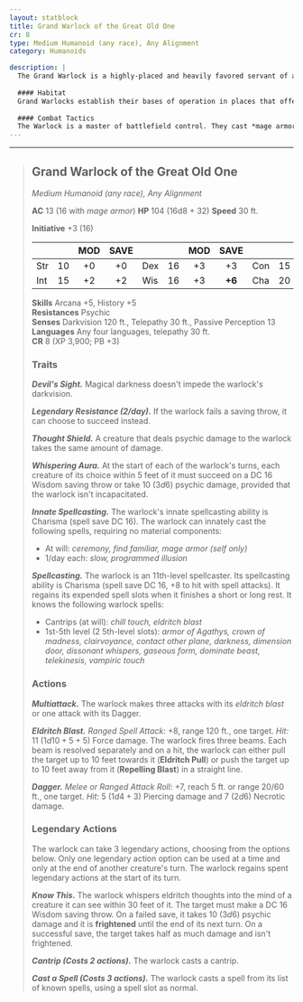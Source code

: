 ```yaml
---
layout: statblock
title: Grand Warlock of the Great Old One
cr: 8
type: Medium Humanoid (any race), Any Alignment
category: Humanoids

description: |
  The Grand Warlock is a highly-placed and heavily favored servant of a powerful entity from the Far Realm, dedicating their life to the pursuit of forbidden knowledge and cosmic power. They often appear calm and charismatic, but their eyes hold the terrifying knowledge of the void, and their mind is a shield against all psychic intrusion.
  
  #### Habitat
  Grand Warlocks establish their bases of operation in places that offer secrecy and power, such as hidden temples beneath bustling cities, ancient libraries dedicated to forgotten deities, or isolated fortresses where they can conduct their terrifying rituals far from prying eyes.
  
  #### Combat Tactics
  The Warlock is a master of battlefield control. They cast *mage armor* before combat, bringing their AC to 16. Their primary attack is a devastating, multi-beam **Eldritch Blast**, which they use with **Eldritch Pull** and **Repelling Blast** to constantly reposition their enemies. They use **Whispering Aura** to punish creatures that come too close, and their spells (*darkness*, *dimension door*) allow for tactical retreats and defensive maneuvers. They use **Legendary Resistance** to ensure their most potent spells succeed and to avoid debilitating effects.
---
```


___
> ## Grand Warlock of the Great Old One
> *Medium Humanoid (any race), Any Alignment*
> 
> **AC** 13 (16 with *mage armor*) **HP** 104 (16d8 + 32) **Speed** 30 ft.
> 
> **Initiative** +3 (16)
>
> | | | MOD | SAVE | | | MOD | SAVE | | | MOD | SAVE |
> |:--|:-:|:----:|:----:|:--|:-:|:----:|:----:|:--|:-:|:----:|:----:|
> |Str| 10| +0 | +0 |Dex| 16| +3 | +3 |Con| 15| +2 | +2 |
> |Int| 15| +2 | +2 |Wis| 16| +3 | **+6** |Cha| 20| +5 | **+8** |
>
> **Skills** Arcana +5, History +5  
> **Resistances** Psychic  
> **Senses** Darkvision 120 ft., Telepathy 30 ft., Passive Perception 13  
> **Languages** Any four languages, telepathy 30 ft.  
> **CR** 8 (XP 3,900; PB +3)
>
> ### Traits
>
> ***Devil's Sight.*** Magical darkness doesn't impede the warlock's darkvision.
>
> ***Legendary Resistance (2/day).*** If the warlock fails a saving throw, it can choose to succeed instead.
>
> ***Thought Shield.*** A creature that deals psychic damage to the warlock takes the same amount of damage.
>
> ***Whispering Aura.*** At the start of each of the warlock's turns, each creature of its choice within 5 feet of it must succeed on a DC 16 Wisdom saving throw or take 10 ($3d6$) psychic damage, provided that the warlock isn't incapacitated.
>
> ***Innate Spellcasting.*** The warlock's innate spellcasting ability is Charisma (spell save DC 16). The warlock can innately cast the following spells, requiring no material components:
> * At will: *ceremony, find familiar, mage armor (self only)*
> * 1/day each: *slow, programmed illusion*
>
> ***Spellcasting.*** The warlock is an 11th-level spellcaster. Its spellcasting ability is Charisma (spell save DC 16, +8 to hit with spell attacks). It regains its expended spell slots when it finishes a short or long rest. It knows the following warlock spells:
> * Cantrips (at will): *chill touch, eldritch blast*
> * 1st-5th level (2 5th-level slots): *armor of Agathys, crown of madness, clairvoyance, contact other plane, darkness, dimension door, dissonant whispers, gaseous form, dominate beast, telekinesis, vampiric touch*
>
> ### Actions
>
> ***Multiattack.*** The warlock makes three attacks with its *eldritch blast* or one attack with its Dagger.
>
> ***Eldritch Blast.*** *Ranged Spell Attack:* +8, range 120 ft., one target. *Hit:* 11 ($1d10 + 5 + 5$) Force damage. The warlock fires three beams. Each beam is resolved separately and on a hit, the warlock can either pull the target up to 10 feet towards it (**Eldritch Pull**) or push the target up to 10 feet away from it (**Repelling Blast**) in a straight line.
>
> ***Dagger.*** *Melee or Ranged Attack Roll:* +7, reach 5 ft. or range 20/60 ft., one target. *Hit:* 5 ($1d4 + 3$) Piercing damage and 7 ($2d6$) Necrotic damage.
>
> ### Legendary Actions
>
> The warlock can take 3 legendary actions, choosing from the options below. Only one legendary action option can be used at a time and only at the end of another creature's turn. The warlock regains spent legendary actions at the start of its turn.
>
> ***Know This.*** The warlock whispers eldritch thoughts into the mind of a creature it can see within 30 feet of it. The target must make a DC 16 Wisdom saving throw. On a failed save, it takes 10 ($3d6$) psychic damage and it is **frightened** until the end of its next turn. On a successful save, the target takes half as much damage and isn't frightened.
>
> ***Cantrip (Costs 2 actions).*** The warlock casts a cantrip.
>
> ***Cast a Spell (Costs 3 actions).*** The warlock casts a spell from its list of known spells, using a spell slot as normal.
